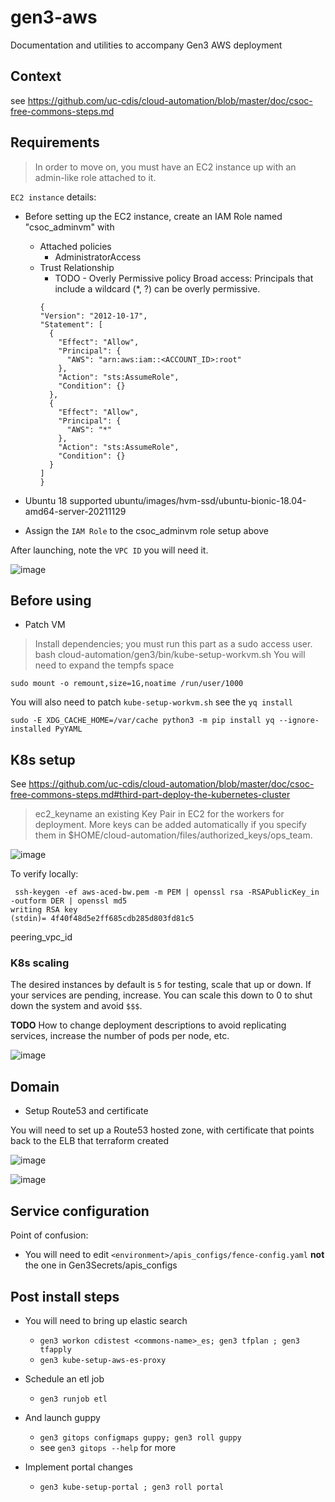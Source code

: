 # gen3-aws
Documentation and utilities to accompany Gen3 AWS deployment

## Context 

see https://github.com/uc-cdis/cloud-automation/blob/master/doc/csoc-free-commons-steps.md


## Requirements

> In order to move on, you must have an EC2 instance up with an admin-like role attached to it. 

`EC2 instance` details:

* Before setting up the EC2 instance, create an IAM Role named "csoc_adminvm" with 
  * Attached policies
    * AdministratorAccess
  * Trust Relationship 
    * TODO - Overly Permissive policy Broad access: Principals that include a wildcard (*, ?) can be overly permissive.
    ```
    {
    "Version": "2012-10-17",
    "Statement": [
      {
        "Effect": "Allow",
        "Principal": {
          "AWS": "arn:aws:iam::<ACCOUNT_ID>:root"
        },
        "Action": "sts:AssumeRole",
        "Condition": {}
      },
      {
        "Effect": "Allow",
        "Principal": {
          "AWS": "*"
        },
        "Action": "sts:AssumeRole",
        "Condition": {}
      }
    ]
    }
    ```

* Ubuntu 18 supported  ubuntu/images/hvm-ssd/ubuntu-bionic-18.04-amd64-server-20211129
* Assign the `IAM Role` to the csoc_adminvm role setup above

After launching, note the `VPC ID` you will need it.


![image](https://user-images.githubusercontent.com/47808/149028628-525e45d2-9d6e-44b9-b32f-a559898fe6ad.png)


## Before using


* Patch VM

> Install dependencies; you must run this part as a sudo access user.
> bash cloud-automation/gen3/bin/kube-setup-workvm.sh
You will need to expand the tempfs space

```
sudo mount -o remount,size=1G,noatime /run/user/1000
```

You will also need to patch `kube-setup-workvm.sh` see the `yq install`

```
sudo -E XDG_CACHE_HOME=/var/cache python3 -m pip install yq --ignore-installed PyYAML
```

## K8s setup

See https://github.com/uc-cdis/cloud-automation/blob/master/doc/csoc-free-commons-steps.md#third-part-deploy-the-kubernetes-cluster

> ec2_keyname an existing Key Pair in EC2 for the workers for deployment. More keys can be added automatically if you specify them in $HOME/cloud-automation/files/authorized_keys/ops_team.

![image](https://user-images.githubusercontent.com/47808/149221538-cf30e3a0-2b51-409b-947e-693811fa7d10.png)

To verify locally:

```
 ssh-keygen -ef aws-aced-bw.pem -m PEM | openssl rsa -RSAPublicKey_in -outform DER | openssl md5
writing RSA key
(stdin)= 4f40f48d5e2ff685cdb285d803fd81c5
```

peering_vpc_id

### K8s scaling

The desired instances by default is `5` for testing, scale that up or down.  If your services are pending, increase.  You can scale this down to 0 to shut down the system and avoid `$$$`.   

**TODO** How to change deployment descriptions to avoid replicating services, increase the number of pods per node, etc.

![image](https://user-images.githubusercontent.com/47808/149557076-5b996690-ba42-4bce-9658-48c42331ee5e.png)



## Domain

* Setup Route53 and certificate

 
You will need to set up a Route53 hosted zone, with certificate that points back to the ELB that terraform created

![image](https://user-images.githubusercontent.com/47808/149583022-d52e9741-e4ec-4804-b16d-c368b921aec1.png)

![image](https://user-images.githubusercontent.com/47808/149582851-f7ed45d4-a9a7-4444-af15-ecab56fa1bf8.png)



## Service configuration

Point of confusion:
  * You will need to edit `<environment>/apis_configs/fence-config.yaml` **not** the one in Gen3Secrets/apis_configs


## Post install steps

* You will need to bring up elastic search
  * `gen3 workon cdistest <commons-name>_es; gen3 tfplan ; gen3 tfapply`
  * `gen3 kube-setup-aws-es-proxy`
  
* Schedule an etl job
  * `gen3 runjob etl`

* And launch guppy
  * `gen3 gitops configmaps guppy; gen3 roll guppy`
  * see `gen3 gitops --help` for more

* Implement portal changes
  * `gen3 kube-setup-portal ; gen3 roll portal`
 


